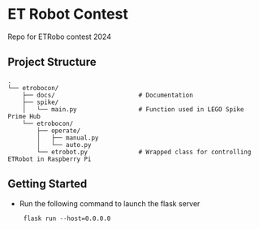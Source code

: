 # ET Robot Contest
Repo for ETRobo contest 2024

## Project Structure
```
.                        
└── etrobocon/
    ├── docs/                       # Documentation
    ├── spike/
    │   └── main.py                 # Function used in LEGO Spike Prime Hub
    └── etrobocon/
        ├── operate/
        │   ├── manual.py
        │   └── auto.py
        └── etrobot.py              # Wrapped class for controlling ETRobot in Raspberry Pi
```

## Getting Started
*  Run the following command to launch the flask server

        flask run --host=0.0.0.0
